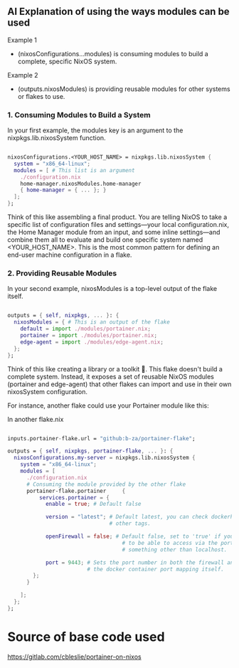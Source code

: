 

## AI Explanation of using the ways modules can be used

Example 1 

- (nixosConfigurations...modules) is consuming modules to build a complete, specific NixOS system.

Example 2 

- (outputs.nixosModules) is providing reusable modules for other systems or flakes to use.

### 1. Consuming Modules to Build a System
In your first example, the modules key is an argument to the nixpkgs.lib.nixosSystem function.

```Nix

nixosConfigurations.<YOUR_HOST_NAME> = nixpkgs.lib.nixosSystem {
  system = "x86_64-linux";
  modules = [ # This list is an argument
    ./configuration.nix
    home-manager.nixosModules.home-manager
    { home-manager = { ... }; }
  ];
};

```

Think of this like assembling a final product. You are telling NixOS to take a specific list of configuration files and settings—your local configuration.nix, the Home Manager module from an input, and some inline settings—and combine them all to evaluate and build one specific system named <YOUR_HOST_NAME>. This is the most common pattern for defining an end-user machine configuration in a flake.

### 2. Providing Reusable Modules
In your second example, nixosModules is a top-level output of the flake itself.

```nix

outputs = { self, nixpkgs, ... }: {
  nixosModules = { # This is an output of the flake
    default = import ./modules/portainer.nix;
    portainer = import ./modules/portainer.nix;
    edge-agent = import ./modules/edge-agent.nix;
  };
};
```

Think of this like creating a library or a toolkit 🧰. This flake doesn't build a complete system. Instead, it exposes a set of reusable NixOS modules (portainer and edge-agent) that other flakes can import and use in their own nixosSystem configuration.

For instance, another flake could use your Portainer module like this:

In another flake.nix
```nix

inputs.portainer-flake.url = "github:b-za/portainer-flake";

outputs = { self, nixpkgs, portainer-flake, ... }: {
  nixosConfigurations.my-server = nixpkgs.lib.nixosSystem {
    system = "x86_64-linux";
    modules = [
      ./configuration.nix
      # Consuming the module provided by the other flake
      portainer-flake.portainer     {
          services.portainer = {
            enable = true; # Default false

            version = "latest"; # Default latest, you can check dockerhub for
                                # other tags.

            openFirewall = false; # Default false, set to 'true' if you want
                                    # to be able to access via the port on
                                    # something other than localhost. 

            port = 9443; # Sets the port number in both the firewall and
                         # the docker container port mapping itself.
        };
      }

    ];
  };
};

```


# Source of base code used

https://gitlab.com/cbleslie/portainer-on-nixos
